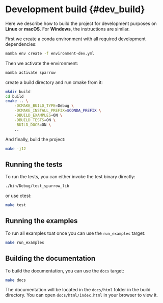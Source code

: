 Development build                             {#dev_build}
=================

Here we describe how to build the project for development purposes on **Linux** or **macOS**.
For **Windows**, the instructions are similar.

First we create a conda environment with all required development dependencies:

```bash
mamba env create -f environment-dev.yml
```

Then we activate the environment:

```bash 
mamba activate sparrow
```

create a build directory and run cmake from it:

```bash
mkdir build
cd build
cmake .. \
    -DCMAKE_BUILD_TYPE=Debug \
    -DCMAKE_INSTALL_PREFIX=$CONDA_PREFIX \
    -DBUILD_EXAMPLES=ON \
    -DBUILD_TESTS=ON \
    -BUILD_DOCS=ON \
    ..
```

And finally, build the project:

```bash
make -j12
```

Running the tests
-----------------

To run the tests, you can either invoke the test binary directly:
```bash
./bin/Debug/test_sparrow_lib
```

or use ctest:
```bash
make test
```

Running the examples
--------------------
To run all examples toat once you can use the `run_examples` target:
```bash
make run_examples
```


Building the documentation
--------------------------
To build the documentation, you can use the `docs` target:
```bash
make docs
```

The documentation will be located in the `docs/html` folder in the build directory. You can open `docs/html/index.html` in your browser to view it.

